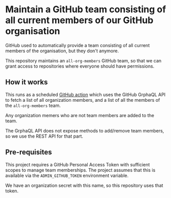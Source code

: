 # Maintain a GitHub team consisting of all current members of our GitHub organisation

GitHub used to automatically provide a team consisting of all current members of the organisation, but they don't anymore.

This repository maintains an `all-org-members` GitHub team, so that we can grant access to repositories where everyone should have permissions.

## How it works

This runs as a scheduled [GitHub action](./github/workflows/add-missing-members.yml) which uses the GitHub GrphaQL API to fetch a list of all organization members, and a list of all the members of the `all-org-members` team.

Any organization memers who are not team members are added to the team.

The GrphaQL API does not expose methods to add/remove team members, so we use the REST API for that part.

## Pre-requisites

This project requires a GitHub Personal Access Token with sufficient scopes to manage team memberships. The project assumes that this is available via the `ADMIN_GITHUB_TOKEN` environment variable.

We have an organization secret with this name, so this repository uses that token.
